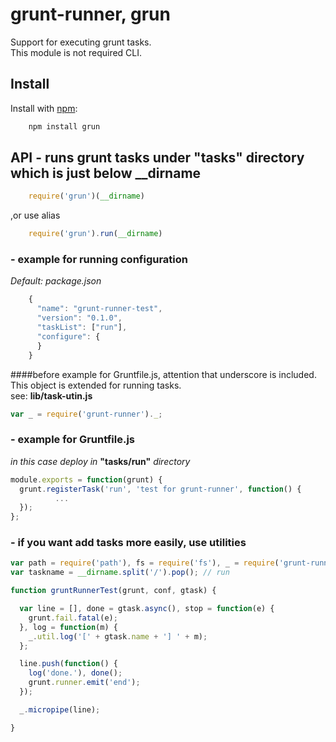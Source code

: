 # grunt-runner, grun

Support for executing grunt tasks.  
This module is not required CLI.

## Install

Install with [npm](http://github.com/isaacs/npm):
```sh
    npm install grun
```
## API - runs grunt tasks under "tasks" directory which is just below __dirname
```js
    require('grun')(__dirname)
```
,or use alias
```js
    require('grun').run(__dirname)
```
### - example for running configuration
_Default: package.json_
```js
    {
      "name": "grunt-runner-test",
      "version": "0.1.0",
      "taskList": ["run"],
      "configure": {
      }
    }
```
####before example for Gruntfile.js, attention that underscore is included.
This object is extended for running tasks.  
see: __lib/task-utin.js__
```js
var _ = require('grunt-runner')._;
```
### - example for Gruntfile.js
_in this case deploy in_ __"tasks/run"__ _directory_
```js
module.exports = function(grunt) {
  grunt.registerTask('run', 'test for grunt-runner', function() {
          ...
  });
};
```
### - if you want add tasks more easily, use utilities
```js
var path = require('path'), fs = require('fs'), _ = require('grunt-runner')._;
var taskname = __dirname.split('/').pop(); // run

function gruntRunnerTest(grunt, conf, gtask) {

  var line = [], done = gtask.async(), stop = function(e) {
    grunt.fail.fatal(e);
  }, log = function(m) {
    _.util.log('[' + gtask.name + '] ' + m);
  };

  line.push(function() {
    log('done.'), done();
    grunt.runner.emit('end');
  });

  _.micropipe(line);

}
```

